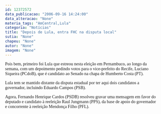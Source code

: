 ```yaml
---
id: 12372572
data_publicacao: "2006-09-16 14:24:00"
data_alteracao: "None"
materia_tags: "AmCentral,Lula"
categoria: "Notícias"
title: "Depois de Lula, entra FHC na disputa local"
sutia: "None"
chapeu: "None"
autor: "None"
imagem: "None"
---
```

<p><P><FONT face=Verdana>Pois bem, primeiro foi Lula que estreou nesta eleição em Pernambuco, ao longo da semana, com um depoimento pedindo votos para o vice-prefeito do Recife, Luciano Siqueira (PCdoB), que é candidato ao Senado na chapa de Humberto Costa (PT).</FONT></P></p>
<p><P><FONT face=Verdana>Lula tem se mantido distante da disputa estadual por ter aqui dois candidatos a governador, incluindo Eduardo Campos (PSB).</FONT></P></p>
<p><P><FONT face=Verdana>Agora, Fernando Henrique Cardos (PSDB) resolveu gravar uma mensagem em favor do deputado e candidato à reeleição Raul Jungmann (PPS), da base de apoio do governador e concorrente à reeleição Mendonça Filho (PFL).</FONT></P> </p>
